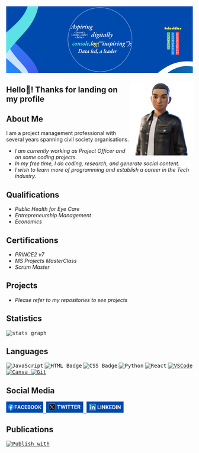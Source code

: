 ###

<div align="centre">
  
  <img src="background.png" />

</div>

####
<img align="right" src="Avatar.png" height="200" />
<h2 align="left">Hello👋! Thanks for landing on my profile</h2>

## About Me
I am a project management professional with several years spanning civil society organisations.
- *I am currently working as Project Officer and on some coding projects.*
- *In my free time, I do coding, research, and generate social content.*
- *I wish to learn more of programming and establish a career in the Tech industry.*

## Qualifications
- *Public Health for Eye Care*
- *Entrepreneurship Management*
- *Economics*

## Certifications
- *PRINCE2 v7*
- *MS Projects MasterClass*
- *Scrum Master*

## Projects
- *Please refer to my repositories to see projects*

## Statistics

<div align="left">
  <kbd><img src="https://github-readme-stats.vercel.app/api?username=mathewmbwogge&hide_title=false&hide_rank=false&show_icons=true&include_all_commits=true&count_private=true&disable_animations=false&theme=dracula&locale=en&hide_border=false" height="150" alt="stats graph"  /></kbd>

</div>

###

## Languages

<div align="left">
  
  <kbd>![JavaScript](https://img.shields.io/badge/Code-JavaScript-informational?style=flat&logo=javascript&color=yellow)</kbd>
  <kbd>![HTML Badge](https://img.shields.io/badge/HTML-5-orange)</kbd>
  <kbd>![CSS Badge](https://img.shields.io/badge/CSS-3-blue)</kbd>
  <kbd>![Python](https://img.shields.io/badge/Code-Python-informational?style=flat&logo=python&color=blue)</kbd>
  <kbd>![React](https://img.shields.io/badge/React-20232A?style=for-the-badge&logo=react&logoColor=61DAFB)</kbd>
  <kbd><a href="https://cdn.jsdelivr.net/gh/devicons/devicon/icons/vscode/vscode-original.svg">
  <img src="https://cdn.jsdelivr.net/gh/devicons/devicon/icons/vscode/vscode-original.svg" alt="VSCode" width="50" height="28">
  </a></kbd>
  <kbd><a href="https://cdn.jsdelivr.net/gh/devicons/devicon/icons/canva/canva-original.svg">
  <img src="https://cdn.jsdelivr.net/gh/devicons/devicon/icons/canva/canva-original.svg" alt="Canva" width="50" height="28">
  </a></kbd>
  <kbd><a href="https://cdn.jsdelivr.net/gh/devicons/devicon/icons/git/git-original.svg">
  <img src="https://cdn.jsdelivr.net/gh/devicons/devicon/icons/git/git-original.svg" alt="Git" width="50" height="28">
  </a></kbd>
  
</div>

## Social Media
<div align="left">
  
  <kbd><a href="https://www.facebook.com/profile.php?id=61567241009795">
  <img src="Facebooklogo.png" alt="Share with" width="100" height="30">
  </a></kbd>
  <kbd><a href="https://x.com/switswet">
  <img src="Twitterlogo.png" alt="Tweet with" width="100" height="30">
  </a></kbd>
  <kbd><a href="https://www.linkedin.com/in/matmbwogge/">
  <img src="LinkedInlogo.png" alt="Connect on" width="100" height="30">
  </a></kbd>
  
</div>

## Publications
<div align="left">

  <kbd><a href="https://orcid.org/0000-0003-0594-1937">
  <img src="https://img.shields.io/badge/ORCID-A8A8A8?style=for-the-badge&logo=orcid&logoColor=white)](https://orcid.org/YOUR-ORCID-ID" alt="Publish with" width="100" height="30">
  </a></kbd>

</div>
